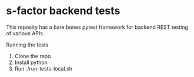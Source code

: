 # s-factor backend tests
This reposity has a bare bones pytest framework for backend REST testing of various APIs. 

Running the tests
1. Clone the repo
2. Install python
3. Run ./run-tests-local.sh
